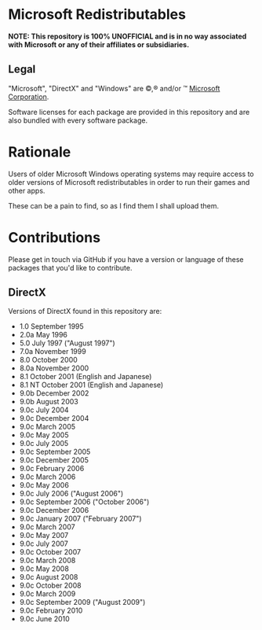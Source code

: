 ﻿# Microsoft Redistributables
__NOTE: This repository is 100% UNOFFICIAL and is in no way associated with Microsoft or any of their affiliates or subsidiaries.__

## Legal
"Microsoft", "DirectX" and "Windows" are ©,® and/or ™ [Microsoft Corporation](https://www.microsoft.com/).

Software licenses for each package are provided in this repository and are also bundled with every software package.

# Rationale
Users of older Microsoft Windows operating systems may require access to older versions of Microsoft redistributables in order to run their games and other apps.

These can be a pain to find, so as I find them I shall upload them.

# Contributions
Please get in touch via GitHub if you have a version or language of these packages that you'd like to contribute.

## DirectX
Versions of DirectX found in this repository are:
* 1.0 September 1995
* 2.0a May 1996
* 5.0 July 1997 ("August 1997")
* 7.0a November 1999
* 8.0 October 2000 
* 8.0a November 2000
* 8.1 October 2001 (English and Japanese)
* 8.1 NT October 2001 (English and Japanese)
* 9.0b December 2002
* 9.0b August 2003
* 9.0c July 2004
* 9.0c December 2004
* 9.0c March 2005
* 9.0c May 2005
* 9.0c July 2005
* 9.0c September 2005
* 9.0c December 2005
* 9.0c February 2006
* 9.0c March 2006
* 9.0c May 2006
* 9.0c July 2006 ("August 2006")
* 9.0c September 2006 ("October 2006")
* 9.0c December 2006
* 9.0c January 2007 ("February 2007")
* 9.0c March 2007
* 9.0c May 2007
* 9.0c July 2007
* 9.0c October 2007
* 9.0c March 2008
* 9.0c May 2008
* 9.0c August 2008
* 9.0c October 2008
* 9.0c March 2009
* 9.0c September 2009 ("August 2009")
* 9.0c February 2010
* 9.0c June 2010
